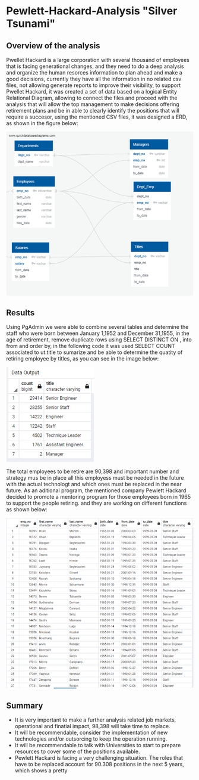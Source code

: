 # Pewlett-Hackard-Analysis  "Silver Tsunami"
## Overview of the analysis
Pwellet Hackard is a large corporation with several thousand of employees that is facing generational changes, and they need to do a deep analysis and organize the human resorces information to plan ahead and make a good decisions, currently they have all the information in no related csv files, not allowing generate reports to improve their visibility, to support Pwellet Hackard, it was created a set of data based on a logical Entity Relational Diagram, allowing to connect the files and proceed with the analysis that will allow the top management to make decisions offering retirement plans and be in able to clearly  identify the positions that will require a succesor, using the mentioned CSV files, it was designed a ERD, as shown in the figure below: 

![this is an image](https://github.com/JJF1962/Pewlett-Hackard-Analysis/blob/main/EmployeeDB.png)

##  Results
Using PgAdmin we were able to combine several tables and determine the staff who were born between January 1,1952 and December 31,1955, in the age of retirement, remove duplicate rows using SELECT DISTINCT ON , into from and order by,  in the following code it was used SELECT COUNT associated to ut.title to sumarize and be able to determine the quatity of retiring employee by titles, as you can see in the image below:

![This is an image](https://github.com/JJF1962/Pewlett-Hackard-Analysis/blob/main/Capture%20title%20retirement%20count.PNG)

The total employees to be retire are 90,398 and important number and strategy mus be in place all this employess must be needed in the future with the actual technologt and which ones must be replaced in the near future.
As an aditional program, the mentioned company Pewlett Hackard  decided to promote  a mentoring program for those employees born in 1965 to support the people retiring. 
and they are working on different functions as shown below:

![This is an image](https://github.com/JJF1962/Pewlett-Hackard-Analysis/blob/main/Capture%20Mentoring%20program%20employees.PNG)

##  Summary
* It is very important to make a further analysis related job markets, operational and finatial impact, 98,398 will take time to replace.
* It will be recommendable, consider the implementation of new technologies and/or outsorcing to keep the operation running.
* It will be recommendable to talk with Universities to start to prepare resources to cover some of the positions available.
*  Pewlett Hackard is facing a very challenging situation. The roles that have to be replaced account for 90.308 positions in the next 5 years, which shows a pretty 
